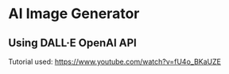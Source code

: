 # AI Image Generator

## Using DALL·E OpenAI API

Tutorial used: https://www.youtube.com/watch?v=fU4o_BKaUZE

